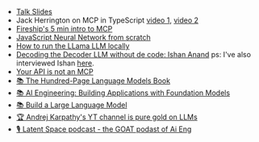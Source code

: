 - [Talk Slides](https://docs.google.com/presentation/d/1xhdO-zVR-e0iRvAo_VfcBLc2C-dMlBV3LQkl_yI0Kow/edit?usp=sharing)
- Jack Herrington on MCP in TypeScript 
 [video 1](https://www.youtube.com/watch?v=VChRPFUzJGA), [video 2](https://www.youtube.com/watch?v=eD0uBLr-eP8) 
- [Fireship's 5 min intro to MCP](https://www.youtube.com/watch?v=HyzlYwjoXOQ)
- [JavaScript Neural Network from scratch](https://github.com/daniel-jscraft/Pure-js-neural-network)
- [How to run the LLama LLM locally](https://www.youtube.com/watch?v=pKK07kObVnw&t=55s)
- [Decoding the Decoder LLM without de code: Ishan Anand](https://www.youtube.com/watch?v=NamKkerrlnQ) ps: I've also interviewed Ishan [here](https://www.youtube.com/watch?v=nQ5w1osvOSk).
- [Your API is not an MCP](https://www.youtube.com/watch?v=eeOANluSqAE)
- [📚 The Hundred-Page Language Models Book](https://www.amazon.com/Hundred-Page-Language-Models-Book-hands/dp/1778042724)
- [📚 AI Engineering: Building Applications with Foundation Models](https://www.amazon.com/s?k=ai+engineering+chip+huyen&i=digital-text&crid=B1DGTK3KJXQX&sprefix=ai+engi%2Cdigital-text%2C292&ref=nb_sb_ss_p13n-expert-pd-ops-ranker_2_7)
- [📚 Build a Large Language Model](https://www.amazon.com/Build-Large-Language-Model-Scratch-ebook)
- [🏆 Andrej Karpathy's YT channel is pure gold on LLMs](https://www.youtube.com/@AndrejKarpathy)
- [🎙️ Latent Space podcast - the GOAT podast of Ai Eng](https://www.latent.space/podcast)


